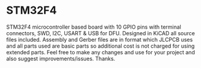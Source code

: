 # STM32F4
STM32F4 microcontroller based board with 10 GPIO pins with terminal connectors, SWD, I2C, USART & USB for DFU.
Designed in KiCAD all source files included.
Assembly and Gerber files are in format which JLCPCB uses and all parts used are basic parts so additional cost is not charged for using extended parts.
Feel free to make any changes and use for your project and also suggest improvements/issues.
Thanks.
